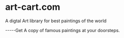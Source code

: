 # art-cart.com
A digtal Art library for best paintings of the world 


-----Get A copy of famous paintings at your doorsteps.
